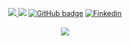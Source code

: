 <p align="center">
  <a href="https://0xjashim.github.io" target="_blank">
    <img src="https://img.shields.io/website?label=0xjashim.github.io&style=for-the-badge&url=https://0xjashim.github.io" />
  </a>
<a href="https://twitter.com/0xjashim" target="_blank">
    <img src="https://img.shields.io/twitter/follow/0xjashim?label=Twitter&color=00acee&logo=twitter&style=for-the-badge" /></a>

<a href="https://github.com/0xjashim" target="_blank">
    <img src="https://img.shields.io/github/followers/0xjashim?label=GitHub&logo=GitHub&style=for-the-badge" alt="GitHub badge" /></a>
    
<a href="https://linkedin.com/in/jashim" target="_blank">
    <img src="https://img.shields.io/badge/Linkedin-Connect-brightgreen?style=for-the-badge&logo=Linkedin" alt="Finkedin" /></a> 
</p>
<h4 align="center"><img src="https://github-readme-stats.vercel.app/api?username=0xjashim&show_icons=true&theme=tokyonight" /></h4>
